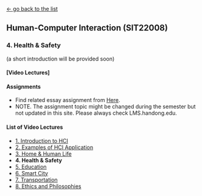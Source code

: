[← go back to the list](README.md)

## Human-Computer Interaction (SIT22008)

### 4. Health & Safety

(a short introduction will be provided soon)

#### [Video Lectures]







#### Assignments
- Find related essay assignment from [Here](HCI_Essays.md).
- NOTE. The assignment topic might be changed during the semester but not updated in this site. Please always check LMS.handong.edu.



#### List of Video Lectures
- [1. Introduction to HCI](HCI01.md)
- [2. Examples of HCI Application](HCI02.md)
- [3. Home & Human Life](HCI03.md)
- **4. Health & Safety**
- [5. Education](HCI05.md)
- [6. Smart City](HCI06.md)
- [7. Transportation](HCI07.md)
- [8. Ethics and Philosophies](HCI08.md)